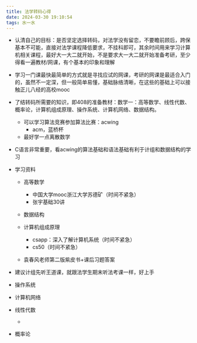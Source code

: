 ```yaml
---
title: 法学转码心得
date: 2024-03-30 19:10:54
tags: 水一水
---
```




* 认清自己的目标：是否坚定选择转码，对法学没有留恋，不要瞻前顾后，跨保基本不可能，直接对法学课程降低要求，不挂科即可，其余时间用来学习计算机相关课程，最好大一大二就开始，不是要求大一大二就开始准备考研，至少得看一遍教材/网课，有个基本的印象和理解

* 学习一门课最快最简单的方式就是寻找应试的网课，考研的网课是最适合入门的，虽然不一定深，但一般简单易懂，基础脉络清晰，在这些的基础上可以接触正儿八经的高校mooc

* 了结转码所需要的知识，即408的准备教材：数学一：高等数学、线性代数、概率论，计算机组成原理、操作系统、计算机网络、数据结构。

  * 可以学习算法竞赛参加算法比赛：acwing
    * acm，蓝桥杯
  * 最好学一点离散数学

* C语言非常重要，看acwing的算法基础和语法基础有利于计组和数据结构的学习

* 学习资料

  * 高等数学

    * 中国大学mooc浙江大学苏德矿（时间不紧急）
    * 张宇基础30讲

  * 数据结构

  * 计算机组成原理

    * csapp：深入了解计算机系统（时间不紧急）
    * cs50（时间不紧急）
  * 袁春风老师第二版紫皮书+课后习题答案
  
* 建议计组先听王道课，就跟法学生期末听法考课一样，好上手
  
* 操作系统
  
* 计算机网络
  
* 线性代数
  
  * 
  
* 概率论
  
    
  
    